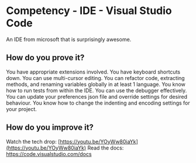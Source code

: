 # Competency - IDE - Visual Studio Code

An IDE from microsoft that is surprisingly awesome.

## How do you prove it?
You have appropriate extensions involved.
You have keyboard shortcuts down.
You can use multi-cursor editing.
You can refactor code, extracting methods, and renaming variables globally in at least 1 language.
You know how to run tests from within the IDE.
You can use the debugger effectively.
You can update your preferences json file and override settings for desired behaviour.
You know how to change the indenting and encoding settings for your project.

## How do you improve it?

Watch the tech drop: [https://youtu.be/YOyWw80iaYk](https://youtu.be/YOyWw80iaYk)
Read the docs: https://code.visualstudio.com/docs
